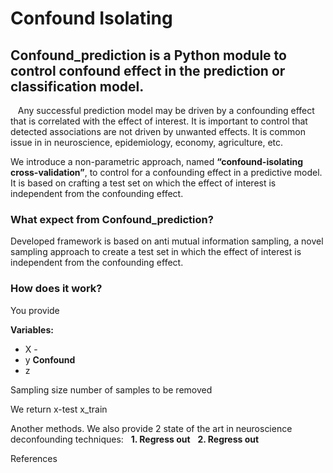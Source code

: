 # Confound Isolating

## Confound_prediction is a Python module to control confound effect in the prediction or classification model.

&nbsp;&nbsp; Any successful prediction model may be driven by a confounding effect that is correlated with the effect of interest. It is important to control that detected associations are not driven by unwanted effects. It is common issue in in neuroscience, epidemiology, economy, agriculture, etc. 


We  introduce a non-parametric approach, named **“confound-isolating cross-validation”**, to control for a confounding effect in a predictive model. It is based on crafting a test set on which the effect of interest is independent from the confounding effect. 


### What expect from Confound_prediction?

Developed framework is based on anti mutual information sampling, a novel sampling approach to create a test set in which the effect of interest is independent from the confounding effect.

### How does it work?

You provide

**Variables:**
&nbsp;
* X - 
* y
**Confound**
* z

Sampling size
number of samples to be removed

We return
x-test
x_train

Another methods.
We also provide 2 state of the art in neuroscience deconfounding techniques:
&nbsp; **1. Regress out**
&nbsp; **2. Regress out**



References
